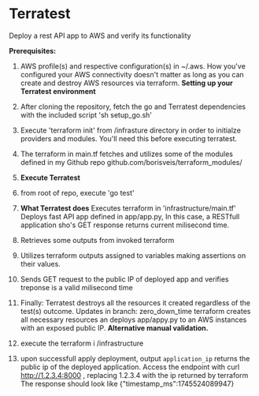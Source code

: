 # Terratest
 Deploy a rest API app to AWS and verify its functionality

**Prerequisites:**
1. AWS profile(s) and respective configuration(s) in ~/.aws.
How you've configured your AWS connectivity doesn't matter as long as you can create and destroy AWS resources via terraform.
**Setting up your Terratest environment**
1. After cloning the repository, fetch the go and Terratest dependencies with the included script 'sh setup_go.sh'
2. Execute 'terraform init' from /infrasture directory in order to initialze providers and modules. You'll need this before executing terratest.
3. The terraform in main.tf fetches and utilizes some of the modules defined in my Github repo github.com/borisveis/terraform_modules/
4. **Execute Terratest**
5. from root of repo, execute 'go test'

6. **What Terratest does**
Executes terraform in 'infrastructure/main.tf'
Deploys fast API app defined in app/app.py, In this case, a RESTfull application sho's GET response returns current milisecond time.
1. Retrieves some outputs from invoked terraform
2. Utilizes terraform outputs assigned to variables making assertions on their values.
3. Sends GET request to the public IP of deployed app and verifies treponse is a valid milisecond time
3. Finally: Terratest destroys all the resources it created regardless of the test(s) outcome.
Updates in branch: zero_down_time
terraform creates all necessary resources an deploys app/appy.py to an AWS instances with an exposed public IP.
**Alternative manual validation.**
1. execute the terraform i /infrastructure
2. upon successfull apply deployment, output `application_ip` returns the public ip of the deployed application.
Access the endpoint with
curl http://1.2.3.4:8000 , replacing 1.2.3.4 with the ip returned by terraform
The response should look like {"timestamp_ms":1745524089947}
